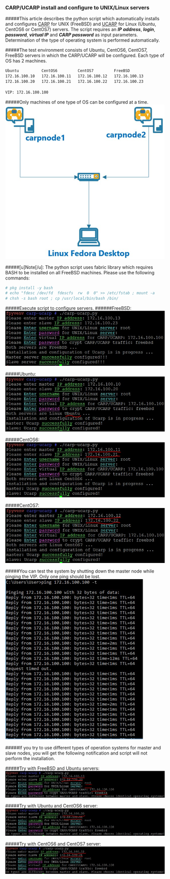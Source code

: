 ### CARP/UCARP install and configure to UNIX/Linux servers

#####This article describes the python script which automatically installs and configures [CARP](https://en.wikipedia.org/wiki/Common_Address_Redundancy_Protocol) for UNIX (FreeBSD) and [UCARP](http://wiki.greentual.com/index.php/Ucarp) for Linux (Ubuntu, CentOS6 or CentOS7) servers. The script requires an __*IP*__ __*address*__, __*login*__, __*password*__, __*virtual IP*__ and __*CARP password*__ as input parameters. Determination of the type of operating system is performed automatically.

#####The test environment consists of Ubuntu, CentOS6, CentOS7, FreeBSD servers in which the CARP/UCARP will be configured. Each type of OS has 2 machines.

```sh
Ubuntu          CentOS6         CentOS7         FreeBSD
172.16.100.10   172.16.100.11   172.16.100.12   172.16.100.13
172.16.100.20   172.16.100.21   172.16.100.22   172.16.100.23

VIP: 172.16.100.100
```

#####Only machines of one type of OS can be configured at a time.
![CARP topology](images/carptopology.jpg)

#####[u]Note[/u]: The python script uses fabric library which requires BASH to be installed on all FreeBSD machines. Please use the following commands:
```sh
# pkg install -y bash
# echo "fdesc /dev/fd  fdescfs  rw  0  0" >> /etc/fstab ; mount -a
# chsh -s bash root ; cp /usr/local/bin/bash /bin/
```

#####Execute script to configure servers. 
######FreeBSD:
![BSD_Success](images/freebsd_success.jpg)

#####Ubuntu:
![Ubuntu_Success](images/ubuntu_success.jpg)

#####CentOS6:
![CentOS6_Success](images/centos6_success.jpg)

#####CentOS7:
![CentOS7_Success](images/centos7_success.jpg)

#####You can test the system by shutting down the master node while pinging the VIP. Only one ping should be lost.
![Ping_result](images/ping_result.jpg)

#####If you try to use different types of operation systems for master and slave nodes, you will get the following notification and script will not perform the installation.

#####Try with FreeBSD and Ubuntu servers:
![BSD_Ubuntu](images/failed_bsd_ubuntu.jpg)

#####Try with Ubuntu and CentOS6 server:
![Ubuntu_CentOS6](images/ubuntu-centos6.jpg)

#####Try with CentOS6 and CentOS7 server:
![CentOS6_CentOS7](images/cos6-cos7.jpg)
